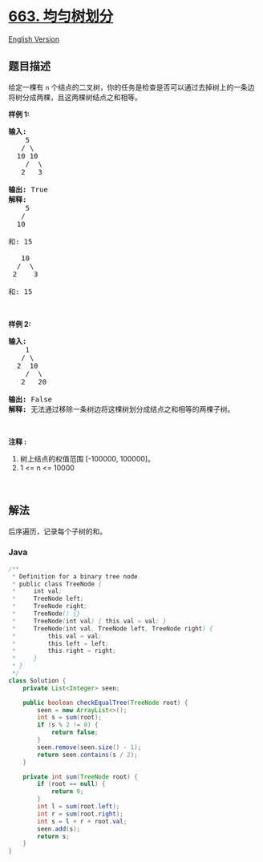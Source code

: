 # [663. 均匀树划分](https://leetcode.cn/problems/equal-tree-partition)

[English Version](/solution/0600-0699/0663.Equal%20Tree%20Partition/README_EN.md)

## 题目描述

<!-- 这里写题目描述 -->

<p>给定一棵有 <code>n</code> 个结点的二叉树，你的任务是检查是否可以通过去掉树上的一条边将树分成两棵，且这两棵树结点之和相等。</p>

<p><strong>样例 1:</strong></p>

<pre><strong>输入:</strong>     
    5
   / \
  10 10
    /  \
   2   3

<strong>输出:</strong> True
<strong>解释:</strong> 
    5
   / 
  10

和: 15

   10
  /  \
 2    3

和: 15
</pre>

<p>&nbsp;</p>

<p><strong>样例 2:</strong></p>

<pre><strong>输入:</strong>     
    1
   / \
  2  10
    /  \
   2   20

<strong>输出:</strong> False
<strong>解释:</strong> 无法通过移除一条树边将这棵树划分成结点之和相等的两棵子树。
</pre>

<p>&nbsp;</p>

<p><strong>注释 :</strong></p>

<ol>
	<li>树上结点的权值范围 [-100000, 100000]。</li>
	<li>1 &lt;= n &lt;= 10000</li>
</ol>

<p>&nbsp;</p>

## 解法

后序遍历，记录每个子树的和。

### **Java**

```java
/**
 * Definition for a binary tree node.
 * public class TreeNode {
 *     int val;
 *     TreeNode left;
 *     TreeNode right;
 *     TreeNode() {}
 *     TreeNode(int val) { this.val = val; }
 *     TreeNode(int val, TreeNode left, TreeNode right) {
 *         this.val = val;
 *         this.left = left;
 *         this.right = right;
 *     }
 * }
 */
class Solution {
    private List<Integer> seen;

    public boolean checkEqualTree(TreeNode root) {
        seen = new ArrayList<>();
        int s = sum(root);
        if (s % 2 != 0) {
            return false;
        }
        seen.remove(seen.size() - 1);
        return seen.contains(s / 2);
    }

    private int sum(TreeNode root) {
        if (root == null) {
            return 0;
        }
        int l = sum(root.left);
        int r = sum(root.right);
        int s = l + r + root.val;
        seen.add(s);
        return s;
    }
}
```
